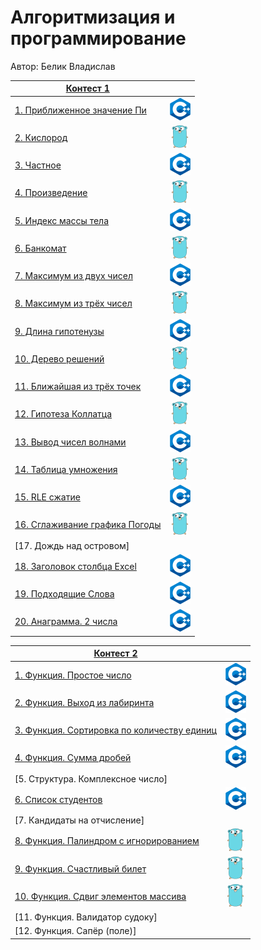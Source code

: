 # Алгоритмизация и программирование

Автор: Белик Владислав

|[Контест 1](https://contest.yandex.ru/contest/52142/problems/) |  |
| --- | :-: |
| [1. Приближенное значение Пи](./contest_1/1/1.cpp) | ![](./img/cpp.png) |
| [2. Кислород](./contest_1/2/2.go) |  ![](./img/go.png) |
| [3. Частное](./contest_1/3/3.cpp) | ![](./img/cpp.png) |
| [4. Произведение](./contest_1/4/4.go) | ![](./img/go.png) |
| [5. Индекс массы тела](./contest_1/5/5.cpp) |  ![](./img/cpp.png) |
| [6. Банкомат](./contest_1/6/6.go) | ![](./img/go.png) |
| [7. Максимум из двух чисел](./contest_1/7/7.cpp) | ![](./img/cpp.png) |
| [8. Максимум из трёх чисел](./contest_1/8/8.go) |  ![](./img/go.png) |
| [9. Длина гипотенузы](./contest_1/9/9.cpp) | ![](./img/cpp.png) |
| [10. Дерево решений](./contest_1/10/10.go) | ![](./img/go.png) |
| [11. Ближайшая из трёх точек](./contest_1/11/11.cpp) |  ![](./img/cpp.png) |
| [12. Гипотеза Коллатца](./contest_1/12/12.go) | ![](./img/go.png) |
| [13. Вывод чисел волнами](./contest_1/13/13.cpp) | ![](./img/cpp.png) |
| [14. Таблица умножения](./contest_1/14/14.go) |  ![](./img/go.png) |
| [15. RLE сжатие](./contest_1/15/15.cpp) | ![](./img/cpp.png) |
| [16. Сглаживание графика Погоды](./contest_1/16/16.go) | ![](./img/go.png) |
| [17. Дождь над островом] |  ![]() |
| [18. Заголовок столбца Excel](./contest_1/18/18.cpp) | ![](./img/cpp.png) |
| [19. Подходящие Слова](./contest_1/19/19.cpp) | ![](./img/cpp.png) |
| [20. Анаграмма. 2 числа](./contest_1/20/20.cpp) | ![](./img/cpp.png) |

|[Контест 2](https://contest.yandex.ru/contest/52676/problems/) |  |
| --- | :-: |
| [1. Функция. Простое число](./contest_2/1/1.cpp) | ![](./img/cpp.png) |
| [2. Функция. Выход из лабиринта](./contest_2/2/2.cpp) |  ![](./img/cpp.png) |
| [3. Функция. Сортировка по количеству единиц](./contest_2/3/3.cpp) | ![](./img/cpp.png) |
| [4. Функция. Сумма дробей](./contest_2/4/4.cpp) | ![](./img/cpp.png) |
| [5. Структура. Комплексное число] |  ![]() |
| [6. Список студентов](./contest_2/6/6.cpp) | ![](./img/cpp.png) |
| [7. Кандидаты на отчисление] | ![]() |
| [8. Функция. Палиндром с игнорированием](./contest_2/8/8.go) |  ![](./img/go.png) |
| [9. Функция. Счастливый билет](./contest_2/9/9.go) | ![](./img/go.png) |
| [10. Функция. Сдвиг элементов массива](./contest_2/10/10.go) | ![](./img/go.png) |
| [11. Функция. Валидатор судоку] |  ![]() |
| [12. Функция. Сапёр (поле)] | ![]() |
